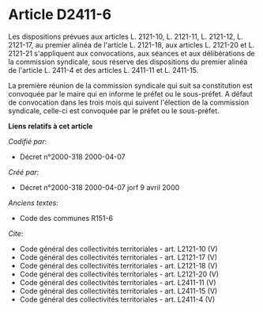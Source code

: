 # Article D2411-6

Les dispositions prévues aux articles L. 2121-10, L. 2121-11, L. 2121-12, L. 2121-17, au premier alinéa de l'article L.
2121-18, aux articles L. 2121-20 et L. 2121-21 s'appliquent aux convocations, aux séances et aux délibérations de la
commission syndicale, sous réserve des dispositions du premier alinéa de l'article L. 2411-4 et des articles L. 2411-11 et L.
2411-15. 

La première réunion de la commission syndicale qui suit sa constitution est convoquée par le maire qui en informe le préfet
ou le sous-préfet. A défaut de convocation dans les trois mois qui suivent l'élection de la commission syndicale, celle-ci
est convoquée par le préfet ou le sous-préfet.

**Liens relatifs à cet article**

_Codifié par_:

  - Décret n°2000-318 2000-04-07

_Créé par_:

  - Décret n°2000-318 2000-04-07 jorf 9 avril 2000

_Anciens textes_:

  - Code des communes R151-6

_Cite_:

  - Code général des collectivités territoriales - art. L2121-10 (V)
  - Code général des collectivités territoriales - art. L2121-17 (V)
  - Code général des collectivités territoriales - art. L2121-18 (V)
  - Code général des collectivités territoriales - art. L2121-20 (V)
  - Code général des collectivités territoriales - art. L2411-11 (V)
  - Code général des collectivités territoriales - art. L2411-15 (V)
  - Code général des collectivités territoriales - art. L2411-4 (V)
